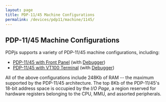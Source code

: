 ```yaml
---
layout: page
title: PDP-11/45 Machine Configurations
permalink: /devices/pdp11/machine/1145/
---
```


PDP-11/45 Machine Configurations
--------------------------------

PDPjs supports a variety of PDP-11/45 machine configurations, including:

* [PDP-11/45 with Front Panel](/devices/pdp11/machine/1145/panel/) (with [Debugger](/devices/pdp11/machine/1145/panel/debugger/))
* [PDP-11/45 with VT100 Terminal](/devices/pdp11/machine/1145/vt100/) (with [Debugger](/devices/pdp11/machine/1145/vt100/debugger/))

All of the above configurations include 248Kb of RAM -- the maximum supported by the PDP-11/45 architecture.
The top 8Kb of the PDP-11/45's 18-bit address space is occupied by the *I/O Page*, a region reserved for hardware
registers belonging to the CPU, MMU, and assorted peripherals.
